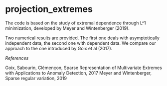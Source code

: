 # projection_extremes

The code is based on the study of extremal dependence through L^1 minimization, developed by Meyer and Wintenberger (2019).

Two numerical results are provided. The first one deals with asymptotically independent data, the second one with dependent data. We compare our approach to the one introduced by Goix et al (2017).


_References_

Goix, Sabourin, Clémençon, Sparse Representation of Multivariate Extremes with Applications to Anomaly Detection, 2017
Meyer and Wintenberger, Sparse regular variation, 2019
